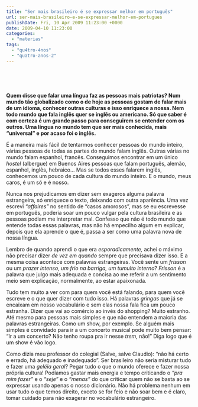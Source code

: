 ```yaml
---
title: "Ser mais brasileiro é se expressar melhor em português"
url: ser-mais-brasileiro-e-se-expressar-melhor-em-portugues
publishDate: Fri, 10 Apr 2009 11:23:00 +0000
date: 2009-04-10 11:23:00
categories: 
  - "materias"
tags: 
  - "qu4tro-4nos"
  - "quatro-anos-2"
---
```

<a href="http://4.bp.blogspot.com/_BzqI_RDZ6O4/Sd8st-X_zrI/AAAAAAAAAV0/YRnRh9-RzQU/s1600-h/band-brasil-final.jpg"><img src="http://4.bp.blogspot.com/_BzqI_RDZ6O4/Sd8st-X_zrI/AAAAAAAAAV0/YRnRh9-RzQU/s320/band-brasil-final.jpg" border="0" alt=""></a><div><br></div><p></p><div><br></div><b><div><span><span><span>Quem disse que falar uma língua faz as pessoas mais patriotas?</span></span><span><span><span>  </span></span></span><span><span>Num mundo tão globalizado como o de hoje as pessoas gostam de falar mais de um idioma, conhecer outras culturas e isso enriquece a nossa. Nem todo mundo que fala inglês quer se inglês ou americano. Só que saber é com certeza é um grande passo para conseguirem se entender com os outros. Uma língua no mundo tem que ser mais conhecida, mais “universal” e por acaso foi o inglês.</span></span></span></div></b><p></p>  <p><span><span>É a maneira mais fácil de tentarmos conhecer pessoas do mundo inteiro, várias pessoas de todas as partes do mundo falam inglês. Outras várias no mundo falam espanhol, francês. Conseguimos encontrar em um único </span></span><i><span><span>hostel</span></span></i><span><span> (albergue) em Buenos Aires pessoas que falam português, alemão, espanhol, inglês, hebraico... Mas se todos esses falarem inglês, conhecemos um pouco de cada cultura do mundo inteiro. E o mundo, meus caros, é um só e é nosso.</span></span></p>  <p><span><span>Nunca nos prejudicamos em dizer sem exageros alguma palavra estrangeira, só enriquece o texto, deixando com outra aparência. Uma vez escrevi </span></span><i><span><span>“affaires” </span></span></i><span><span>no sentido de “casos amorosos”, mas se eu escrevesse em português, poderia soar um pouco vulgar pela cultura brasileira e as pessoas podiam me interpretar mal. Confesso que não é todo mundo que entende todas essas palavras, mas não há empecilho algum em explicar, depois que ela aprende o que é, passa a ser como uma palavra nova de nossa língua.</span></span></p>  <p><span><span><span> </span></span></span><span><span>Lembro de quando aprendi o que era </span></span><i><span><span>esporadicamente, </span></span></i><span><span>achei o máximo não precisar dizer </span></span><i><span><span>de vez em quando </span></span></i><span><span>sempre que precisava dizer isso. E a mesma coisa acontece com palavras estrangeiras. Você sente um </span></span><i><span><span>frisson </span></span></i><span><span>ou um </span></span><i><span><span>prazer intenso, um frio na barriga, um tumulto interno</span></span></i><span><span>? </span></span><i><span><span>Frisson </span></span></i><span><span>é a palavra que julgo mais adequada e concisa ao me referir a um sentimento meio sem explicação, normalmente, ao estar apaixonada.</span></span></p>  <p><span><span>Tudo tem muito a ver com para quem você está falando, para quem você escreve e o que quer dizer com tudo isso. Há palavras </span></span><i><span><span>gringas</span></span></i><span><span> que já se encaixam em nosso vocabulário e sem elas nossa fala fica um pouco estranha. Dizer que vai ao comércio ao invés do shopping? Muito estranho. Até mesmo para pessoas mais simples e que não entendem a maioria das palavras estrangeiras. Como um show, por exemplo. Se alguém mais simples é convidado para ir a um concerto musical pode muito bem pensar: “Ir a um concerto? Não tenho roupa pra ir nesse </span></span><i><span><span>trem,</span></span></i><span><span> não!” Diga logo que é um show é vão logo.</span></span></p>  <p><span><span>Como dizia meu professor do colegial (Salve, salve Claudio): “não há certo e errado, há adequado e inadequado”. Ser brasileiro não seria misturar tudo e fazer uma </span></span><i><span><span>geléia geral</span></span></i><span><span>? Pegar tudo o que o mundo oferece e fazer nossa própria cultura! </span></span><span><span><span> </span></span></span><span><span>Podíamos gastar mais energia e tempo criticando o </span></span><i><span><span>“pra mim fazer”</span></span></i><span><span> e o </span></span><i><span><span>“seje” </span></span></i><span><span>e o </span></span><i><span><span>“menas”</span></span></i><span><span> </span></span><span><span><span> </span></span></span><span><span>do que criticar quem não se basta ao se expressar usando apenas o nosso dicionário. Não há problema nenhum em usar tudo o que temos direito, exceto se for feio e não soar bem e é claro, tomar cuidado para não exagerar no vocabulário estrangeiro</span></span><span><span><span>. </span></span></span><br></p>
